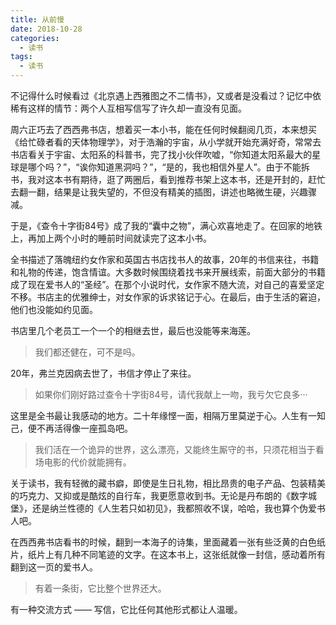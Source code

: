 ```yaml
---
title: 从前慢
date: 2018-10-28
categories:
  - 读书
tags: 
  - 读书
---
```


不记得什么时候看过《北京遇上西雅图之不二情书》，又或者是没看过？记忆中依稀有这样的情节：两个人互相写信写了许久却一直没有见面。

周六正巧去了西西弗书店，想着买一本小书，能在任何时候翻阅几页，本来想买《给忙碌者看的天体物理学》，对于浩瀚的宇宙，从小学就开始充满好奇，常常去书店看关于宇宙、太阳系的科普书，完了找小伙伴吹嘘，“你知道太阳系最大的星球是哪个吗？”，“诶你知道黑洞吗？”，“是的，我也相信外星人”。由于不能拆书，我对这本书有期待，逛了两圈后，看到推荐书架上这本书，还是开封的，赶忙去翻一翻，结果是让我失望的，不但没有精美的插图，讲述也略微生硬，兴趣骤减。

于是，《查令十字街84号》成了我的“囊中之物”，满心欢喜地走了。在回家的地铁上，再加上两个小时的睡前时间就读完了这本小书。

全书描述了落魄纽约女作家和英国古书店找书人的故事，20年的书信来往，书籍和礼物的传递，饱含情谊。大多数时候围绕着找书来开展线索，前面大部分的书籍成了现在爱书人的“圣经”。在那个小说时代，女作家不随大流，对自己的喜爱坚定不移。书店主的优雅绅士，对女作家的诉求铭记于心。在最后，由于生活的窘迫，他们也没能如约见面。

书店里几个老员工一个一个的相继去世，最后也没能等来海莲。

>我们都还健在，可不是吗。

20年，弗兰克因病去世了，书信才停止了来往。

>如果你们刚好路过查令十字街84号，请代我献上一吻，我亏欠它良多···

这里是全书最让我感动的地方。二十年缘悭一面，相隔万里莫逆于心。人生有一知己，便不再活得像一座孤岛吧。

>我们活在一个诡异的世界，这么漂亮，又能终生厮守的书，只须花相当于看场电影的代价就能拥有。

关于读书，我有轻微的藏书癖，即使是生日礼物，相比昂贵的电子产品、包装精美的巧克力、又抑或是酷炫的自行车，我更愿意收到书。无论是丹布朗的《数字城堡》，还是纳兰性德的《人生若只如初见》，我都照收不误，哈哈，我也算个伪爱书人吧。

在西西弗书店看书的时候，翻到一本海子的诗集，里面藏着一张有些泛黄的白色纸片，纸片上有几种不同笔迹的文字。在这本书上，这张纸就像一封信，感动着所有翻到这一页的爱书人。

>有着一条街，它比整个世界还大。

有一种交流方式 —— 写信，它比任何其他形式都让人温暖。